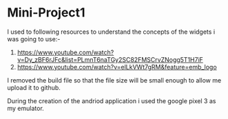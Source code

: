 # Mini-Project1
I used to following resources to understand the concepts of the widgets i was going to use:-
1. https://www.youtube.com/watch?v=Dy_zBF6rJFc&list=PLmnT6naTGy2SC82FMSCrvZNogg5T1H7iF
2. https://www.youtube.com/watch?v=elLkVWt7gRM&feature=emb_logo

I removed the build file so that the file size will be small enough to allow me upload it to github.

During the creation of the andriod application i used the google pixel 3 as my emulator.
